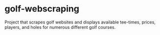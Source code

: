 # golf-webscraping

Project that scrapes golf websites and displays available tee-times, prices, players, and holes for numerous different golf courses.
